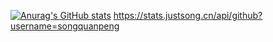 [![Anurag's GitHub stats](https://github-readme-stats.vercel.app/api?username=huanxiaomang)](https://github.com/anuraghazra/github-readme-stats)
https://stats.justsong.cn/api/github?username=songquanpeng
